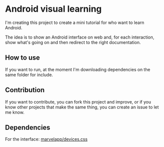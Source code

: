 # Android visual learning

I'm creating this project to create a mini tutorial for who want to learn Android.

The idea is to show an Android interface on web and, for each interaction, show what's going on and then redirect to the right documentation.

## How to use

If you want to run, at the moment I'm downloading dependencies on the same folder for include.

## Contribution

If you want to contribute, you can fork this project and improve, or if you know other projects that make the same thing, you can create an issue to let me know.


## Dependencies

For the interface: [marvelapp/devices.css](https://github.com/marvelapp/devices.css)